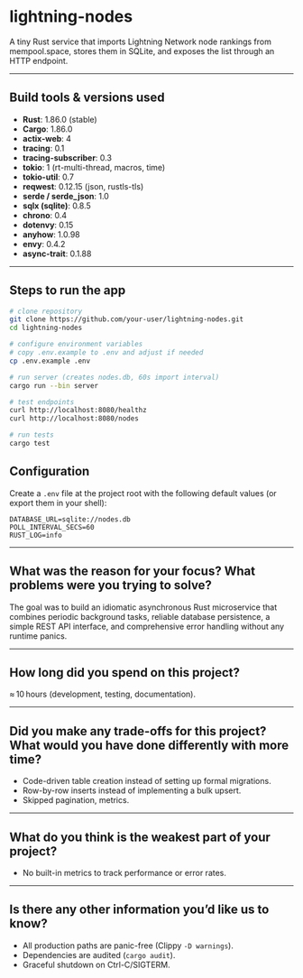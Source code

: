 # lightning-nodes

A tiny Rust service that imports Lightning Network node rankings from mempool.space, stores them in SQLite, and exposes the list through an HTTP endpoint.

---

## Build tools & versions used

* **Rust**: 1.86.0 (stable)
* **Cargo**: 1.86.0
* **actix-web**: 4
* **tracing**: 0.1
* **tracing-subscriber**: 0.3
* **tokio**: 1 (rt-multi-thread, macros, time)
* **tokio-util**: 0.7
* **reqwest**: 0.12.15 (json, rustls-tls)
* **serde / serde\_json**: 1.0
* **sqlx (sqlite)**: 0.8.5
* **chrono**: 0.4
* **dotenvy**: 0.15
* **anyhow**: 1.0.98
* **envy**: 0.4.2
* **async-trait**: 0.1.88

---

## Steps to run the app

```bash
# clone repository
git clone https://github.com/your-user/lightning-nodes.git
cd lightning-nodes

# configure environment variables
# copy .env.example to .env and adjust if needed
cp .env.example .env

# run server (creates nodes.db, 60s import interval)
cargo run --bin server

# test endpoints
curl http://localhost:8080/healthz
curl http://localhost:8080/nodes

# run tests
cargo test
```

## Configuration

Create a `.env` file at the project root with the following default values (or export them in your shell):

```env
DATABASE_URL=sqlite://nodes.db
POLL_INTERVAL_SECS=60
RUST_LOG=info
```

---

## What was the reason for your focus? What problems were you trying to solve?

The goal was to build an idiomatic asynchronous Rust microservice that combines periodic background tasks, reliable database persistence, a simple REST API interface, and comprehensive error handling without any runtime panics.

---

## How long did you spend on this project?

≈ 10 hours (development, testing, documentation).

---

## Did you make any trade-offs for this project? What would you have done differently with more time?

* Code-driven table creation instead of setting up formal migrations.
* Row-by-row inserts instead of implementing a bulk upsert.
* Skipped pagination, metrics.

---

## What do you think is the weakest part of your project?

* No built-in metrics to track performance or error rates.

---

## Is there any other information you’d like us to know?

* All production paths are panic-free (Clippy `-D warnings`).
* Dependencies are audited (`cargo audit`).
* Graceful shutdown on Ctrl-C/SIGTERM.
